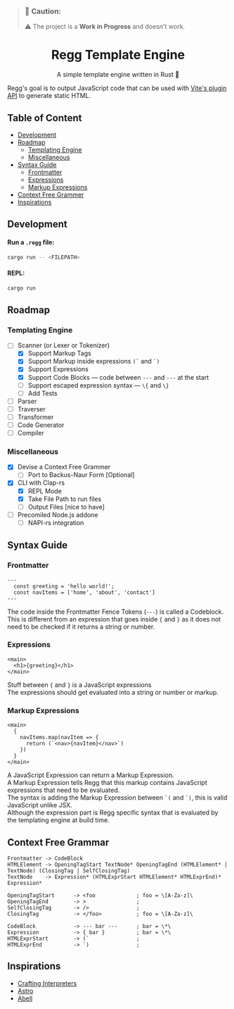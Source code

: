 > ### 🚧 Caution:
>
> ⚠️ The project is a **Work in Progress** and doesn't work.

<h1 align="center">Regg Template Engine</h1>

<p align="center"> A simple template engine written in Rust 🦀 </p>

Regg's goal is to output JavaScript code that can be used with [Vite's plugin API](https://vitejs.dev/guide/api-plugin.html#transforming-custom-file-types) to generate static HTML. <br />

## Table of Content

- [Development](#development)
- [Roadmap](#roadmap)
  - [Templating Engine](#templating-engine)
  - [Miscellaneous](#miscellaneous)
- [Syntax Guide](#syntax-guide)
  - [Frontmatter](#frontmatter)
  - [Expressions](#expressions)
  - [Markup Expressions](#markup-expressions)
- [Context Free Grammer](#context-free-grammar)
- [Inspirations](#inspirations)

## Development

#### Run a `.regg` file:

```sh
cargo run -- <FILEPATH>
```

#### REPL:

```sh
cargo run
```

## Roadmap

### Templating Engine

- [ ] Scanner (or Lexer or Tokenizer)
  - [x] Support Markup Tags
  - [x] Support Markup inside expressions `` (` `` and `` `) ``
  - [x] Support Expressions
  - [x] Support Code Blocks — code between `---` and `---` at the start
  - [ ] Support escaped expression syntax — `\{` and `\}`
  - [ ] Add Tests
- [ ] Parser
- [ ] Traverser
- [ ] Transformer
- [ ] Code Generator
- [ ] Compiler

### Miscellaneous

- [x] Devise a Context Free Grammer
  - [ ] Port to Backus-Naur Form [Optional]
- [x] CLI with Clap-rs
  - [x] REPL Mode
  - [x] Take File Path to run files
  - [ ] Output Files [nice to have]
- [ ] Precomiled Node.js addone
  - [ ] NAPI-rs integration

## Syntax Guide

### Frontmatter

```astro
---
  const greeting = 'hello world!';
  const navItems = ['home', 'about', 'contact']
---
```

The code inside the Frontmatter Fence Tokens (`---`) is called a Codeblock. <br />
This is different from an expression that goes inside `{` and `}` as it does not need to be checked if it returns a string or number.

### Expressions

```astro
<main>
  <h1>{greeting}</h1>
</main>
```

Stuff between `{` and `}` is a JavaScript expressions <br />
The expressions should get evaluated into a string or number or markup.

### Markup Expressions

```astro
<main>
  {
    navItems.map(navItem => {
      return (`<nav>{navItem}</nav>`)
    })
  }
</main>
```

A JavaScript Expression can return a Markup Expression. <br />
A Markup Expression tells Regg that this markup contains JavaScript expressions that need to be evaluated. <br />
The syntax is adding the Markup Expression between `` `( `` and `` `) ``, this is valid JavaScript unlike JSX. <br />
Although the expression part is Regg specific syntax that is evaluated by the templating engine at build time.

## Context Free Grammar

```
Frontmatter -> CodeBlock
HTMLElement -> OpeningTagStart TextNode* OpeningTagEnd (HTMLElement* | TextNode) (ClosingTag | SelfClosingTag)
TextNode    -> Expression* (HTMLExprStart HTMLElement* HTMLExprEnd)* Expression*
```

```
OpeningTagStart      -> <foo             ; foo = \[A-Za-z]\
OpeningTagEnd        -> >                ;
SelfClosingTag       -> />               ;
ClosingTag           -> </foo>           ; foo = \[A-Za-z]\

CodeBlock            -> --- bar ---      ; bar = \*\
Expression           -> { bar }          ; bar = \*\
HTMLExprStart        -> (`               ;
HTMLExprEnd          -> `)               ;
```

## Inspirations

- [Crafting Interpreters](https://github.com/munificent/craftinginterpreters)
- [Astro](https://github.com/withastro/compiler)
- [Abell](https://github.com/abelljs/abell/)
